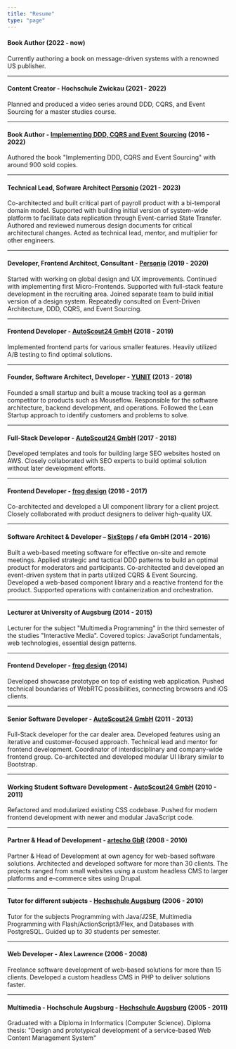 ```yaml
---
title: "Resume"
type: "page"
---
```


#### Book Author (2022 - now)

Currently authoring a book on message-driven systems with a renowned US publisher.

<hr />

#### Content Creator - Hochschule Zwickau (2021 - 2022)

Planned and produced a video series around DDD, CQRS, and Event Sourcing for a master studies course.

<hr />

#### Book Author - [Implementing DDD, CQRS and Event Sourcing](https://leanpub.com/implementing-ddd-cqrs-and-event-sourcing) (2016 - 2022)

Authored the book "Implementing DDD, CQRS and Event Sourcing" with around 900 sold copies.

<hr />

#### Technical Lead, Sofware Architect [Personio](https://www.personio.de) (2021 - 2023)

Co-architected and built critical part of payroll product with a bi-temporal domain model.
Supported with building initial version of system-wide platform to facilitate data replication through Event-carried State Transfer.
Authored and reviewed numerous design documents for critical architectural changes.
Acted as technical lead, mentor, and multiplier for other engineers.

<hr />

#### Developer, Frontend Architect, Consultant - [Personio](https://www.personio.de) (2019 - 2020)

Started with working on global design and UX improvements.
Continued with implementing first Micro-Frontends.
Supported with full-stack feature development in the recruiting area.
Joined separate team to build initial version of a design system.
Repeatedly consulted on Event-Driven Architecture, DDD, CQRS, and Event Sourcing.

<hr />

#### Frontend Developer - [AutoScout24 GmbH](http://www.autoscout24.de) (2018 - 2019)

Implemented frontend parts for various smaller features.
Heavily utilized A/B testing to find optimal solutions.

<hr />

#### Founder, Software Architect, Developer - [YUNIT](http://www.yunit.org) (2013 - 2018)

Founded a small startup and built a mouse tracking tool as a german competitor to products such as Mouseflow.
Responsible for the software architecture, backend development, and operations.
Followed the Lean Startup approach to identify customers and problems to solve.

<hr />

#### Full-Stack Developer - [AutoScout24 GmbH](http://www.autoscout24.de) (2017 - 2018)

Developed templates and tools for building large SEO websites hosted on AWS.
Closely collaborated with SEO experts to build optimal solution without later development efforts.

<hr />

#### Frontend Developer - [frog design](http://www.frogdesign.com) (2016 - 2017)

Co-architected and developed a UI component library for a client project.
Closely collaborated with product designers to deliver high-quality UX.

<hr />

#### Software Architect & Developer – [SixSteps](http://sixsteps.com/) / efa GmbH (2014 - 2016)

Built a web-based meeting software for effective on-site and remote meetings.
Applied strategic and tactical DDD patterns to build an optimal product for moderators and participants.
Co-architected and developed an event-driven system that in parts utilized CQRS & Event Sourcing.
Developed a web-based component library and a reactive frontend for the product.
Supported operations with containerization and orchestration.

<hr />

#### Lecturer at University of Augsburg (2014 - 2015)

Lecturer for the subject "Multimedia Programming" in the third semester of the studies "Interactive Media". Covered topics: JavaScript fundamentals, web technologies, essential design patterns.

<hr />

#### Frontend Developer - [frog design](http://www.frogdesign.com) (2014)

Developed showcase prototype on top of existing web application.
Pushed technical boundaries of WebRTC possibilities, connecting browsers and iOS clients.

<hr />

#### Senior Software Developer - [AutoScout24 GmbH](http://www.autoscout24.de) (2011 - 2013)

Full-Stack developer for the car dealer area.
Developed features using an iterative and customer-focused approach.
Technical lead and mentor for frontend development.
Coordinator of interdisciplinary and company-wide frontend group.
Co-architected and developed modular UI library similar to Bootstrap.

<hr />

#### Working Student Software Development - [AutoScout24 GmbH](http://www.autoscout24.de) (2010 - 2011)

Refactored and modularized existing CSS codebase.
Pushed for modern frontend development with newer and modular JavaScript code.

<hr />

#### Partner & Head of Development - [artecho GbR](http://www.artecho.de) (2008 - 2010)

Partner & Head of Development at own agency for web-based software solutions.
Architected and developed software for more than 30 clients.
The projects ranged from small websites using a custom headless CMS to larger platforms and e-commerce sites using Drupal.

<hr />

#### Tutor for different subjects - [Hochschule Augsburg](http://www.hs-augsburg.de) (2006 - 2010)

Tutor for the subjects Programming with Java/J2SE, Multimedia Programming with Flash/ActionScript3/Flex, and Databases with PostgreSQL. Guided up to 30 students per semester.

<hr />

#### Web Developer - Alex Lawrence (2006 - 2008)

Freelance software development of web-based solutions for more than 15 clients.
Developed a custom headless CMS in PHP to deliver solutions faster.

<hr />

#### Multimedia - Hochschule Augsburg - [Hochschule Augsburg](http://www.hs-augsburg.de) (2005 - 2011)

Graduated with a Diploma in Informatics (Computer Science).
Diploma thesis: "Design and prototypical development of a service-based Web Content Management System"
